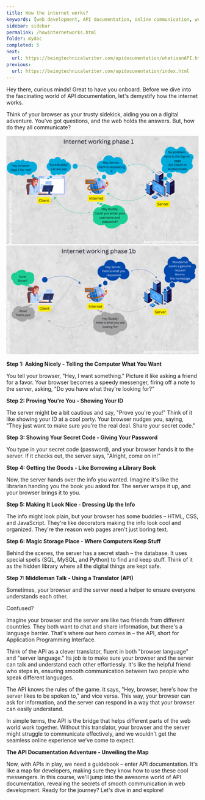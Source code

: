```yaml
---
title: How the internet works?
keywords: [web development, API documentation, online communication, web design, programming, HTML, CSS, JavaScript, server-side, database management, SQL, MySQL, Python, web programming, internet communication, software development, coding, front-end development, back-end development, responsive design, user experience, API integration, web applications, SEO best practices, web technology, digital communication, programming languages, software engineering, API design]
sidebar: sidebar
permalink: /howinternetworks.html
folder: mydoc
completed: 5
next:
  url: https://beingtechnicalwriter.com/apidocumentation/whatisanAPI.html
previous:
  url: https://beingtechnicalwriter.com/apidocumentation/index.html
---
```


Hey there, curious minds! Great to have you onboard. Before we dive into the fascinating world of API documentation, let's demystify how the internet works.

Think of your browser as your trusty sidekick, aiding you on a digital adventure. You've got questions, and the web holds the answers. But, how do they all communicate?

<img src="./gif/commpone.gif" alt="Internet working phase one">

<img src="./gif/commptwo.gif" alt="Internet working phase one b">

**Step 1: Asking Nicely - Telling the Computer What You Want**

You tell your browser, "Hey, I want something." Picture it like asking a friend for a favor. Your browser becomes a speedy messenger, firing off a note to the server, asking, "Do you have what they're looking for?"

**Step 2: Proving You're You - Showing Your ID**

The server might be a bit cautious and say, "Prove you're you!" Think of it like showing your ID at a cool party. Your browser nudges you, saying, "They just want to make sure you're the real deal. Share your secret code."

**Step 3: Showing Your Secret Code - Giving Your Password**

You type in your secret code (password), and your browser hands it to the server. If it checks out, the server says, "Alright, come on in!"

**Step 4: Getting the Goods - Like Borrowing a Library Book**

Now, the server hands over the info you wanted. Imagine it's like the librarian handing you the book you asked for. The server wraps it up, and your browser brings it to you.

**Step 5: Making It Look Nice - Dressing Up the Info**

The info might look plain, but your browser has some buddies – HTML, CSS, and JavaScript. They're like decorators making the info look cool and organized. They're the reason web pages aren't just boring text.

**Step 6: Magic Storage Place - Where Computers Keep Stuff**

Behind the scenes, the server has a secret stash – the database. It uses special spells (SQL, MySQL, and Python) to find and keep stuff. Think of it as the hidden library where all the digital things are kept safe.

  <script async src="https://pagead2.googlesyndication.com/pagead/js/adsbygoogle.js?client=ca-pub-7149683584202371"
      crossorigin="anonymous"></script>
  <!-- AddTitleOne -->
  <ins class="adsbygoogle"
      style="display:block"
      data-ad-client="ca-pub-7149683584202371"
      data-ad-slot="7422872052"
      data-ad-format="auto"
      data-full-width-responsive="true"></ins>
  <script>
      (adsbygoogle = window.adsbygoogle || []).push({});
  </script>

**Step 7: Middleman Talk - Using a Translator (API)**

Sometimes, your browser and the server need a helper to ensure everyone understands each other. 

Confused?

Imagine your browser and the server are like two friends from different countries. They both want to chat and share information, but there's a language barrier. That's where our hero comes in – the API, short for Application Programming Interface.

Think of the API as a clever translator, fluent in both "browser language" and "server language." Its job is to make sure your browser and the server can talk and understand each other effortlessly. It's like the helpful friend who steps in, ensuring smooth communication between two people who speak different languages.

The API knows the rules of the game. It says, "Hey, browser, here's how the server likes to be spoken to," and vice versa. This way, your browser can ask for information, and the server can respond in a way that your browser can easily understand.

In simple terms, the API is the bridge that helps different parts of the web world work together. Without this translator, your browser and the server might struggle to communicate effectively, and we wouldn't get the seamless online experience we've come to expect.

**The API Documentation Adventure - Unveiling the Map**

Now, with APIs in play, we need a guidebook – enter API documentation. It's like a map for developers, making sure they know how to use these cool messengers. In this course, we'll jump into the awesome world of API documentation, revealing the secrets of smooth communication in web development. Ready for the journey? Let's dive in and explore!